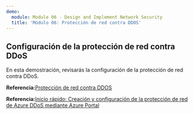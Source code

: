```yaml
---
demo:
  module: Module 06 - Design and Implement Network Security
  title: 'Módulo 06: Protección de red contra DDOS'
---
```

## Configuración de la protección de red contra DDoS

En esta demostración, revisarás la configuración de la protección de red contra DDoS.

**Referencia:**[Protección de red contra DDOS](https://learn.microsoft.com/azure/ddos-protection/manage-ddos-protection)

**Referencia:**[Inicio rápido: Creación y configuración de la protección de red de Azure DDoS mediante Azure Portal](https://learn.microsoft.com/azure/ddos-protection/manage-ddos-protection)
